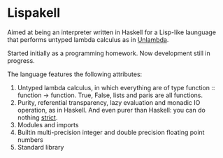 # Lispakell

Aimed at being an interpreter written in Haskell for a Lisp-like launguage that performs untyped lambda calculus as in [Unlambda](https://en.wikipedia.org/wiki/Unlambda).

Started initially as a programming homework. Now development still in progress.

The language features the following attributes:
1. Untyped lambda calculus, in which everything are of type function :: function -> function. True, False, lists and paris are all functions.
2. Purity, referential transparency, lazy evaluation and monadic IO operation, as in Haskell. And even purer than Haskell: you can do nothing [strict](https://wiki.haskell.org/Performance/Strictness).
3. Modules and imports
4. Builtin multi-precision integer and double precision floating point numbers
5. Standard library